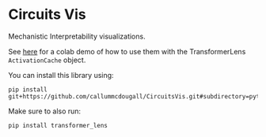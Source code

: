 # Circuits Vis

Mechanistic Interpretability visualizations.

See [here](https://colab.research.google.com/drive/1GC0GhxNWraXFbjC4njVMEke7V2R9kx09) for a colab demo of how to use them with the TransformerLens `ActivationCache` object.

You can install this library using:

```
pip install git+https://github.com/callummcdougall/CircuitsVis.git#subdirectory=python
```

Make sure to also run:

```
pip install transformer_lens
```
